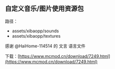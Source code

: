 ## 自定义音乐/图片使用资源包
路径：
- assets/xibaopp/sounds
- assets/xibaopp/textures

感谢 @HaiHome-114514 的 文言 语言文件

下载：[https://www.mcmod.cn/download/7249.html](https://www.mcmod.cn/download/7249.html)

